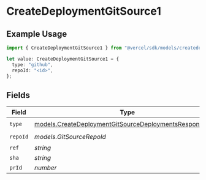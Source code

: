 # CreateDeploymentGitSource1

## Example Usage

```typescript
import { CreateDeploymentGitSource1 } from "@vercel/sdk/models/createdeploymentop.js";

let value: CreateDeploymentGitSource1 = {
  type: "github",
  repoId: "<id>",
};
```

## Fields

| Field                                                                                                                    | Type                                                                                                                     | Required                                                                                                                 | Description                                                                                                              |
| ------------------------------------------------------------------------------------------------------------------------ | ------------------------------------------------------------------------------------------------------------------------ | ------------------------------------------------------------------------------------------------------------------------ | ------------------------------------------------------------------------------------------------------------------------ |
| `type`                                                                                                                   | [models.CreateDeploymentGitSourceDeploymentsResponseType](../models/createdeploymentgitsourcedeploymentsresponsetype.md) | :heavy_check_mark:                                                                                                       | N/A                                                                                                                      |
| `repoId`                                                                                                                 | *models.GitSourceRepoId*                                                                                                 | :heavy_check_mark:                                                                                                       | N/A                                                                                                                      |
| `ref`                                                                                                                    | *string*                                                                                                                 | :heavy_minus_sign:                                                                                                       | N/A                                                                                                                      |
| `sha`                                                                                                                    | *string*                                                                                                                 | :heavy_minus_sign:                                                                                                       | N/A                                                                                                                      |
| `prId`                                                                                                                   | *number*                                                                                                                 | :heavy_minus_sign:                                                                                                       | N/A                                                                                                                      |